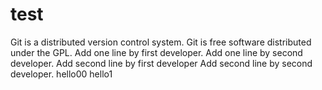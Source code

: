# test
Git is a distributed version control system.
Git is free software distributed under the GPL.
Add one line by first developer.
Add one line by second developer.
Add second line by first developer
Add second line by second developer.
hello00
hello1

